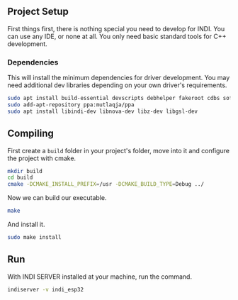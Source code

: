 ## Project Setup

First things first, there is nothing special you need to develop for INDI. You can use any
IDE, or none at all. You only need basic standard tools for C++ development.

### Dependencies

This will install the minimum dependencies for driver development. You may need
additional dev libraries depending on your own driver's requirements.

```sh
sudo apt install build-essential devscripts debhelper fakeroot cdbs software-properties-common cmake
sudo add-apt-repository ppa:mutlaqja/ppa
sudo apt install libindi-dev libnova-dev libz-dev libgsl-dev
```

## Compiling

First create a `build` folder in your project's folder, move into it and configure the project with cmake.

```bash
mkdir build
cd build
cmake -DCMAKE_INSTALL_PREFIX=/usr -DCMAKE_BUILD_TYPE=Debug ../
```

Now we can build our executable.

```bash
make
```

And install it.

```bash
sudo make install
```

## Run

With INDI SERVER installed at your machine, run the command.

```bash
indiserver -v indi_esp32
```


